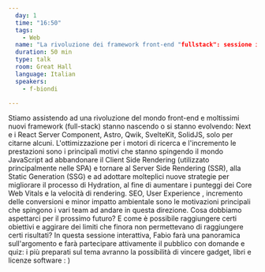 ```yaml
---
  day: 1
  time: "16:50"
  tags:
    - Web
  name: "La rivoluzione dei framework front-end "fullstack": sessione interattiva"
  duration: 50 min
  type: talk
  room: Great Hall
  language: Italian
  speakers:
    - f-biondi

---
```


Stiamo assistendo ad una rivoluzione del mondo front-end e moltissimi nuovi framework (full-stack) stanno nascendo o si stanno evolvendo: Next e i React Server Component, Astro, Qwik, SvelteKit, SolidJS, solo per citarne alcuni. L'ottimizzazione per i motori di ricerca e l'incremento le prestazioni sono i principali motivi che stanno spingendo il mondo JavaScript ad abbandonare il Client Side Rendering (utilizzato principalmente nelle SPA) e tornare al Server Side Rendering (SSR), alla Static Generation (SSG) e ad adottare molteplici nuove strategie per migliorare il processo di Hydration, al fine di aumentare i punteggi dei Core Web Vitals e la velocità di rendering. SEO, User Experience , incremento delle conversioni e minor impatto ambientale sono le motivazioni principali che spingono i vari team ad andare in questa direzione. Cosa dobbiamo aspettarci per il prossimo futuro? E come è possibile raggiungere certi obiettivi e aggirare dei limiti che finora non permettevano di raggiungere certi risultati? In questa sessione interattiva, Fabio farà una panoramica sull'argomento e farà partecipare attivamente il pubblico con domande e quiz: i più preparati sul tema avranno la possibilità di vincere gadget, libri e licenze software : )
